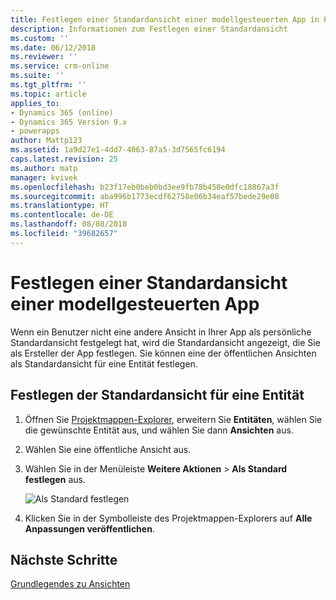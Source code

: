 ```yaml
---
title: Festlegen einer Standardansicht einer modellgesteuerten App in PowerApps | Microsoft-Dokumentation
description: Informationen zum Festlegen einer Standardansicht
ms.custom: ''
ms.date: 06/12/2018
ms.reviewer: ''
ms.service: crm-online
ms.suite: ''
ms.tgt_pltfrm: ''
ms.topic: article
applies_to:
- Dynamics 365 (online)
- Dynamics 365 Version 9.x
- powerapps
author: Mattp123
ms.assetid: 1a9d27e1-4dd7-4063-87a5-3d7565fc6194
caps.latest.revision: 25
ms.author: matp
manager: kvivek
ms.openlocfilehash: b23f17eb0beb0bd3ee9fb78b458e0dfc18867a3f
ms.sourcegitcommit: aba996b1773ecdf62758e06b34eaf57bede29e08
ms.translationtype: HT
ms.contentlocale: de-DE
ms.lasthandoff: 08/08/2018
ms.locfileid: "39682657"
---
```

# <a name="specify-a-model-driven-app-default-view"></a>Festlegen einer Standardansicht einer modellgesteuerten App

<a name="BKMK_SetDefaultView"></a>   

Wenn ein Benutzer nicht eine andere Ansicht in Ihrer App als persönliche Standardansicht festgelegt hat, wird die Standardansicht angezeigt, die Sie als Ersteller der App festlegen. Sie können eine der öffentlichen Ansichten als Standardansicht für eine Entität festlegen.  
  
## <a name="set-the-default-view-for-an-entity"></a>Festlegen der Standardansicht für eine Entität  
  
1.  Öffnen Sie [Projektmappen-Explorer](advanced-navigation.md#solution-explorer), erweitern Sie **Entitäten**, wählen Sie die gewünschte Entität aus, und wählen Sie dann **Ansichten** aus.    
  
2.  Wählen Sie eine öffentliche Ansicht aus.  
  
3.  Wählen Sie in der Menüleiste **Weitere Aktionen** > **Als Standard festlegen** aus.  

    ![Als Standard festlegen](media/set-as-default-menu.png)
  
4.  Klicken Sie in der Symbolleiste des Projektmappen-Explorers auf **Alle Anpassungen veröffentlichen**.  

## <a name="next-steps"></a>Nächste Schritte
[Grundlegendes zu Ansichten](create-edit-views.md)
